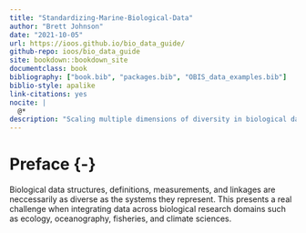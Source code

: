 ```yaml
--- 
title: "Standardizing-Marine-Biological-Data"
author: "Brett Johnson"
date: "2021-10-05"
url: https://ioos.github.io/bio_data_guide/
github-repo: ioos/bio_data_guide
site: bookdown::bookdown_site
documentclass: book
bibliography: ["book.bib", "packages.bib", "OBIS_data_examples.bib"]
biblio-style: apalike
link-citations: yes
nocite: |
  @*
description: "Scaling multiple dimensions of diversity in biological data"
---
```


# Preface {-}

Biological data structures, definitions, measurements, and linkages are neccessarily as diverse as the systems they represent. This presents a real challenge when integrating data across biological research domains such as ecology, oceanography, fisheries, and climate sciences.



